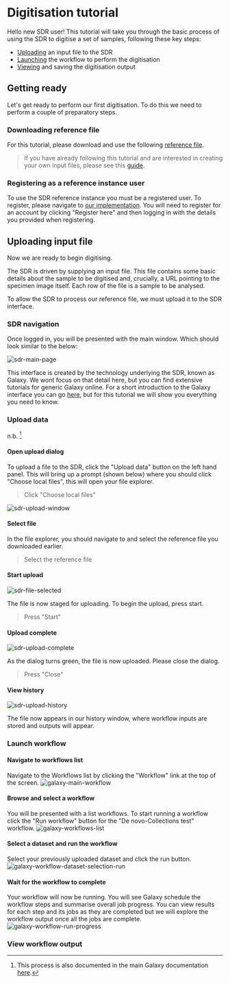 # Digitisation tutorial #

Hello new SDR user! This tutorial will take you through the basic process of using the SDR to digitise a set of samples, following these key steps:
  * [Uploading](#upload-data "Upload data") an input file to the SDR
  * [Launching](#launch-workflow "Launch workflow") the workflow to perform the digitisation
  * [Viewing](#view-workflow-output "View workflow output") and saving the digitisation output

## Getting ready ##

Let's get ready to perform our first digitisation. To do this we need to perform a couple of preparatory steps.

### Downloading reference file ###

For this tutorial, please download and use the following [reference file](reference-file.csv "SDR reference file").

> If you have already following this tutorial and are interested in creating your own input files, please see this [guide](../how-to/create-new-input-file.md "SDR new input file guide").

### Registering as a reference instance user ###

To use the SDR reference instance you must be a registered user. To register, please navigate to [our implementation](sdr.nhm.ac.uk "SDR"). You will need to register for an account by clicking "Register here" and then logging in with the details you provided when registering.

## Uploading input file ##

Now we are ready to begin digitising. 

The SDR is driven by supplying an input file. This file contains some basic details about the sample to be digitised and, crucially, a URL pointing to the specimen image itself. Each row of the file is a sample to be analysed.

To allow the SDR to process our reference file, we must upload it to the SDR interface. 

### SDR navigation ###

Once logged in, you will be presented with the main window. Which should look similar to the below:

![sdr-main-page](galaxy-main-window.png "SDR main window")

This interface is created by the technology underlying the SDR, known as Galaxy. We wont focus on that detail here, but you can find extensive tutorials for generic Galaxy online. For a short introduction to the Galaxy interface you can go [here](https://training.galaxyproject.org/training-material/topics/introduction/tutorials/galaxy-intro-short/tutorial.html "Galaxy tutorial"), but for this tutorial we will show you everything you need to know.

### Upload data ### 

n.b. [^1]
[^1]: This process is also documented in the main Galaxy documentation [here](https://training.galaxyproject.org/training-material/topics/introduction/tutorials/galaxy-intro-short/tutorial.html#upload-a-file "SDR upload").

#### Open upload dialog ####

To upload a file to the SDR, click the "Upload data" button on the left hand panel. This will bring up a prompt (shown below) where you should click "Choose local files", this will open your file explorer.

> Click "Choose local files"

![sdr-upload-window](galaxy-upload-window.png "SDR upload window")

#### Select file ####

In the file explorer, you should navigate to and select the reference file you downloaded earlier.

> Select the reference file

#### Start upload ####

![sdr-file-selected](galaxy-upload-selected.png "SDR file upload staged")

The file is now staged for uploading. To begin the upload, press start.

> Press "Start"

#### Upload complete ####

![sdr-upload-complete](galaxy-upload-complete.png "SDR upload complete")

As the dialog turns green, the file is now uploaded. Please close the dialog.

> Press "Close"

#### View history ####

![sdr-upload-history](galaxy-upload-history.png "SDR upload in history")

The file now appears in our history window, where workflow inputs are stored and outputs will appear.

### Launch workflow ###

#### Navigate to workflows list ####

Navigate to the Workflows list by clicking the "Workflow" link at the top of the screen.
![galaxy-main-workflow](galaxy-main-workflow.png "Workflow link in top Galaxy menu")

#### Browse and select a workflow ####

You will be presented with a list workflows. To start running a workflow click the "Run workflow" button for the "De novo-Collections test" workflow.
![galaxy-workflows-list](galaxy-workflows-list.png "List of Galaxy workflows with run button highlighted")

#### Select a dataset and run the workflow ####

Select your previously uploaded dataset and click the run button.
![galaxy-workflow-dataset-selection-run](galaxy-workflow-dataset-selection-run.png "Dropdown dataset selection box and workflow run button")

#### Wait for the workflow to complete ####

Your workflow will now be running. You will see Galaxy schedule the workflow steps and summarise overall job progress. You can view results for each step and its jobs as they are completed but we will explore the workflow output once all the jobs are complete.
![galaxy-workflow-run-progress](galaxy-workflow-run-progress.png "Scheduled workflow steps and overall job progress")

### View workflow output ###

